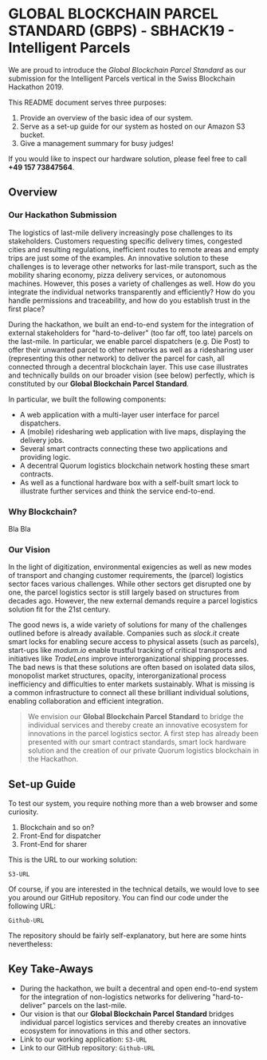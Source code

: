 # GLOBAL BLOCKCHAIN PARCEL STANDARD (GBPS) - SBHACK19 - Intelligent Parcels

We are proud to introduce the *Global Blockchain Parcel Standard* as our submission for the Intelligent Parcels vertical in the Swiss Blockchain Hackathon 2019.

This README document serves three purposes:
1. Provide an overview of the basic idea of our system.
2. Serve as a set-up guide for our system as hosted on our Amazon S3 bucket.
3. Give a management summary for busy judges!

If you would like to inspect our hardware solution, please feel free to call **+49 157 73847564**.

## Overview

### Our Hackathon Submission
The logistics of last-mile delivery increasingly pose challenges to its stakeholders. Customers requesting specific delivery times, congested cities and resulting regulations, inefficient routes to remote areas and empty trips are just some of the examples.
An innovative solution to these challenges is to leverage other networks for last-mile transport, such as the mobility sharing economy, pizza delivery services, or autonomous machines.
However, this poses a variety of challenges as well. How do you integrate the individual networks transparently and efficiently? How do you handle permissions and traceability, and how do you establish trust in the first place?

During the hackathon, we built an end-to-end system for the integration of external stakeholders for "hard-to-deliver" (too far off, too late) parcels on the last-mile. In particular, we enable parcel dispatchers (e.g. Die Post) to offer their unwanted parcel to other networks as well as a ridesharing user (representing this other network) to deliver the parcel for cash, all connected through a decentral blockchain layer. This use case illustrates and technically builds on our broader vision (see below) perfectly, which is constituted by our **Global Blockchain Parcel Standard**.

In particular, we built the following components:

+ A web application with a multi-layer user interface for parcel dispatchers.
+ A (mobile) ridesharing web application with live maps, displaying the delivery jobs.
+ Several smart contracts connecting these two applications and providing logic.
+ A decentral Quorum logistics blockchain network hosting these smart contracts.
+ As well as a functional hardware box with a self-built smart lock to illustrate further services and think the service end-to-end.

### Why Blockchain?
Bla Bla

### Our Vision
In the light of digitization, environmental exigencies as well as new modes of transport and changing customer requirements, the (parcel) logistics sector faces various challenges. While other sectors get disrupted one by one, the parcel logistics sector is still largely based on structures from decades ago. However, the new external demands require a parcel logistics solution fit for the 21st century.

The good news is, a wide variety of solutions for many of the challenges outlined before is already available. Companies such as *slock.it* create smart locks for enabling secure access to physical assets (such as parcels), start-ups like *modum.io* enable trustful tracking of critical transports and initiatives like *TradeLens* improve interorganizational shipping processes. The bad news is that these solutions are often based on isolated data silos, monopolist market structures, opacity, interorganizational process inefficiency and difficulties to enter markets sustainably. What is missing is a common infrastructure to connect all these brilliant individual solutions, enabling collaboration and efficient integration.

>We envision our **Global Blockchain Parcel Standard** to bridge the individual services and thereby create an innovative ecosystem for innovations in the parcel logistics sector. A first step has already been presented with our smart contract standards, smart lock hardware solution and the creation of our private Quorum logistics blockchain in the Hackathon.

## Set-up Guide
To test our system, you require nothing more than a web browser and some curiosity.

1. Blockchain and so on?
2. Front-End for dispatcher
3. Front-End for sharer

This is the URL to our working solution:

`S3-URL`

Of course, if you are interested in the technical details, we would love to see you around our GitHub repository. You can find our code under the following URL:

`Github-URL`

The repository should be fairly self-explanatory, but here are some hints nevertheless:

## Key Take-Aways
+ During the hackathon, we built a decentral and open end-to-end system for the integration of non-logistics networks for delivering "hard-to-deliver" parcels on the last-mile.
+ Our vision is that our **Global Blockchain Parcel Standard** bridges individual parcel logistics services and thereby creates an innovative ecosystem for innovations in this and other sectors.
+ Link to our working application: `S3-URL`
+ Link to our GitHub repository: `Github-URL`
